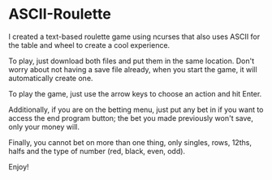 # ASCII-Roulette
I created a text-based roulette game using ncurses that also uses ASCII for the table and wheel to create a cool experience.

To play, just download both files and put them in the same location. Don't worry about not having a save file already, when you start the game, it will automatically create one. 

To play the game, just use the arrow keys to choose an action and hit Enter.

Additionally, if you are on the betting menu, just put any bet in if you want to access the end program button; the bet you made previously won't save, only your money will.

Finally, you cannot bet on more than one thing, only singles, rows, 12ths, halfs and the type of number (red, black, even, odd).

Enjoy!
